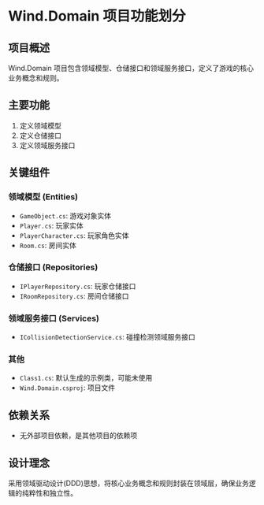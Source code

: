 # Wind.Domain 项目功能划分

## 项目概述
Wind.Domain 项目包含领域模型、仓储接口和领域服务接口，定义了游戏的核心业务概念和规则。

## 主要功能
1. 定义领域模型
2. 定义仓储接口
3. 定义领域服务接口

## 关键组件

### 领域模型 (Entities)
- `GameObject.cs`: 游戏对象实体
- `Player.cs`: 玩家实体
- `PlayerCharacter.cs`: 玩家角色实体
- `Room.cs`: 房间实体

### 仓储接口 (Repositories)
- `IPlayerRepository.cs`: 玩家仓储接口
- `IRoomRepository.cs`: 房间仓储接口

### 领域服务接口 (Services)
- `ICollisionDetectionService.cs`: 碰撞检测领域服务接口

### 其他
- `Class1.cs`: 默认生成的示例类，可能未使用
- `Wind.Domain.csproj`: 项目文件

## 依赖关系
- 无外部项目依赖，是其他项目的依赖项

## 设计理念
采用领域驱动设计(DDD)思想，将核心业务概念和规则封装在领域层，确保业务逻辑的纯粹性和独立性。